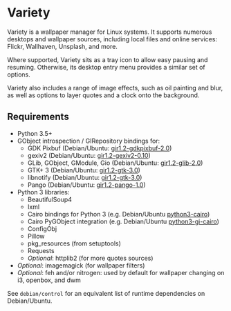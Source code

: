# Variety

Variety is a wallpaper manager for Linux systems. It supports numerous desktops
and wallpaper sources, including local files and online services: Flickr,
Wallhaven, Unsplash, and more.

Where supported, Variety sits as a tray icon to allow easy pausing and resuming.
Otherwise, its desktop entry menu provides a similar set of options.

Variety also includes a range of image effects, such as oil painting and blur,
as well as options to layer quotes and a clock onto the background.

## Requirements
- Python 3.5+
- GObject introspection / GIRepository bindings for:
    - GDK Pixbuf (Debian/Ubuntu: [gir1.2-gdkpixbuf-2.0](https://packages.debian.org/sid/gir1.2-gdkpixbuf-2.0))
    - gexiv2 (Debian/Ubuntu: [gir1.2-gexiv2-0.10](https://packages.debian.org/sid/gir1.2-gexiv2-0.10))
    - GLib, GObject, GModule, Gio (Debian/Ubuntu: [gir1.2-glib-2.0](https://packages.debian.org/sid/gir1.2-glib-2.0))
    - GTK+ 3 (Debian/Ubuntu: [gir1.2-gtk-3.0](https://packages.debian.org/sid/gir1.2-gtk-3.0))
    - libnotify (Debian/Ubuntu: [gir1.2-gtk-3.0](https://packages.debian.org/sid/gir1.2-gtk-3.0))
    - Pango (Debian/Ubuntu: [gir1.2-pango-1.0](https://packages.debian.org/sid/gir1.2-pango-1.0))
- Python 3 libraries:
    - BeautifulSoup4
    - lxml
    - Cairo bindings for Python 3 (e.g. Debian/Ubuntu [python3-cairo](https://packages.debian.org/sid/python3-cairo))
    - Cairo PyGObject integration (e.g. Debian/Ubuntu [python3-gi-cairo](https://packages.debian.org/sid/python3-gi-cairo))
    - ConfigObj
    - Pillow
    - pkg_resources (from setuptools)
    - Requests
    - *Optional*: httplib2 (for more quotes sources)
- *Optional*: imagemagick (for wallpaper filters)
- *Optional*: feh and/or nitrogen: used by default for wallpaper changing on i3, openbox, and dwm

See `debian/control` for an equivalent list of runtime dependencies on Debian/Ubuntu.
